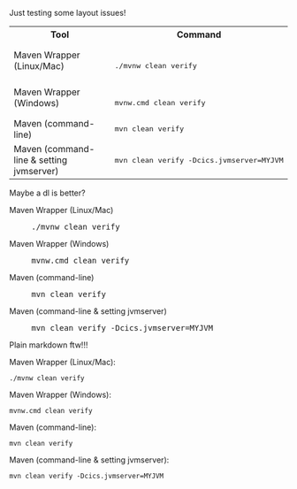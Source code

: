 Just testing some layout issues!

<table>
  <tr>
    <th>Tool</th>
    <th>Command</th>
  </tr>
  <tr>
    <td>Maven Wrapper (Linux/Mac)</td>
    <td>&nbsp;<br /><pre lang="shell">./mvnw clean verify</pre></td>
  </tr>
  <tr>
    <td>Maven Wrapper (Windows)</td>
    <td>&nbsp;<br /><pre lang="shell">mvnw.cmd clean verify</pre></td>
  </tr>
  <tr>
    <td><div class="highlight highlight-source-shell notranslate position-relative overflow-auto">Maven (command-line)</div></td>
    <td><pre lang="shell">mvn clean verify</pre></td>
  </tr>
  <tr>
    <td><div class="highlight highlight-source-shell notranslate position-relative overflow-auto">Maven (command-line & setting jvmserver)</div></td>
    <td><pre lang="shell">mvn clean verify -Dcics.jvmserver=MYJVM</pre></td>
  </tr>
</table>

Maybe a dl is better?

<dl>
  <dt>Maven Wrapper (Linux/Mac)</dt>
  <dd><pre lang="shell">./mvnw clean verify</pre></dd>
  <dt>Maven Wrapper (Windows)</dt>
  <dd><pre lang="shell">mvnw.cmd clean verify</pre></dd>
  <dt>Maven (command-line)</dt>
  <dd><pre lang="shell">mvn clean verify</pre></dd>
  <dt>Maven (command-line & setting jvmserver)</dt>
  <dd><pre lang="shell">mvn clean verify -Dcics.jvmserver=MYJVM</pre></dd>
</dl>

Plain markdown ftw!!!


Maven Wrapper (Linux/Mac):
```shell
./mvnw clean verify
```

Maven Wrapper (Windows):
```shell
mvnw.cmd clean verify
```

Maven (command-line):
```shell
mvn clean verify
```

Maven (command-line & setting jvmserver):
```shell
mvn clean verify -Dcics.jvmserver=MYJVM
```

